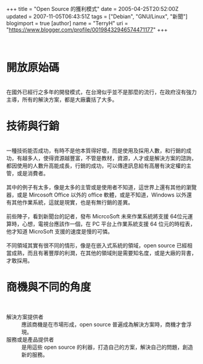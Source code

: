 +++
title = "Open Source 的獲利模式"
date = 2005-04-25T20:52:00Z
updated = 2007-11-05T06:43:51Z
tags = ["Debian", "GNU/Linux", "新聞"]
blogimport = true 
[author]
	name = "TerryH"
	uri = "https://www.blogger.com/profile/00198432946574471177"
+++

<br /><h1>開放原始碼</h1><br />在國外已經行之多年的開發模式，在台灣似乎並不是那麼的流行，在政府沒有強力主導，所有的解決方案，都是大廠囊括了大多。<br /><h1>技術與行銷</h1><br />一種技術能否成功，有時不是他本質得好壞，而是使用及採用人數，和行銷的成功，有越多人，使得資源越豐富，不管是教材，資源，人才或是解決方案的諮詢，都因使用的人數升高能成長，行銷的成功，可以傳達訊息給有高層有決定權的主管，或是消費者。<br /><br />其中的例子有太多，像是太多的主管或是使用者不知道，這世界上還有其他的瀏覽器，或是 Mircosoft Office 以外的 office 軟體，或是不知道，Windows 以外還有其他作業系統，這就是現實，也是有無行銷的差異。<br /><br />前些陣子，看到新聞台的記者，發布 MicrcoSoft 未來作業系統將支援 64位元運算時，心想，電視台應該作一個，在 PC 平台上作業系統支援 64 位元的時程表，他才知道 MicroSoft 支援的速度是慢的可憐。<br /><br />不同領域其實有很不同的情形，像是在嵌入式系統的領域，open source 已經相當成熟，而且有著豐厚的利潤，在其他的領域則是需要知名度，或是大廠的背書，才敢採用。<br /><h1>商機與不同的角度</h1><br /><dl> <dt>    解決方案提供者</dt> <dd>應該商機是在市場形成，open source 普遍成為解決方案時，商機才會浮現。</dd> <dt>    服務或是產品提供者</dt> <dd>是用這些 open source 的利器，打造自己的方案，解決自己的問題，創造新的服務。</dd> </dl>
